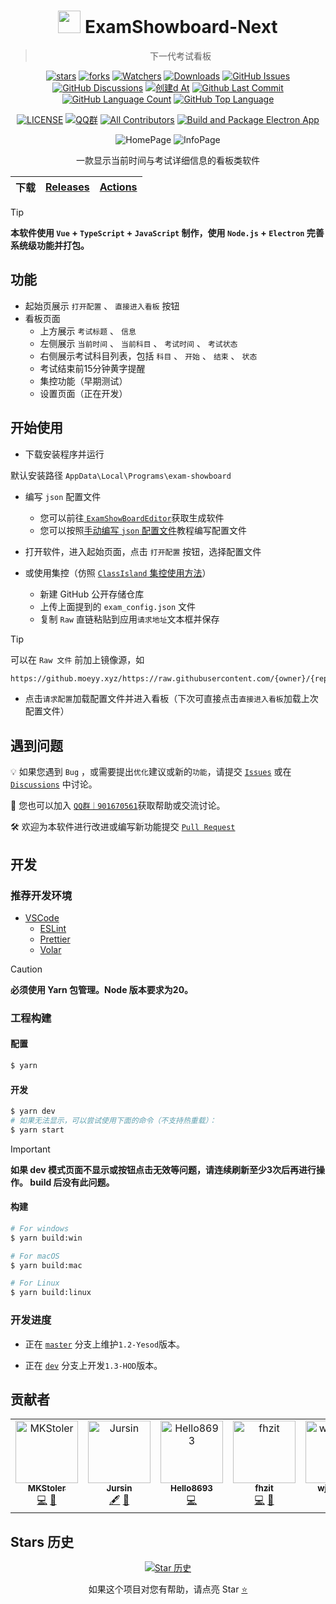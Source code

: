 <div align="center">

# <image src="resources/icon.png" height="36"/> ExamShowboard-Next

<!-- 测试-->

> 下一代考试看板

[![stars](https://img.shields.io/github/stars/ProjectCampus-CH/exam-showboard-next?label=Stars)](https://github.com/ProjectCampus-CH/exam-showboard-next/stargazers)
[![forks](https://img.shields.io/github/forks/ProjectCampus-CH/exam-showboard-next?label=Forks)](https://github.com/ProjectCampus-CH/exam-showboard-next/forks)
[![Watchers](https://img.shields.io/github/watchers/ProjectCampus-CH/exam-showboard-next?style=social)](https://github.com/ProjectCampus-CH/exam-showboard-next/watchers)
[![Downloads](https://img.shields.io/github/downloads/ProjectCampus-CH/exam-showboard-next/total?style=social&label=Downloads&logo=github)](https://github.com/ProjectCampus-CH/exam-showboard-next/releases)
[![GitHub Issues](https://img.shields.io/github/issues-search/ProjectCampus-CH/exam-showboard-next?query=is%3Aopen&style=flat&logo=github&label=Issues&color=%233fb950)](https://github.com/ProjectCampus-CH/exam-showboard-next/issues)
[![GitHub Discussions](https://img.shields.io/github/discussions/ProjectCampus-CH/exam-showboard-next?style=flat&logo=Github&label=Discussions)](https://github.com/ProjectCampus-CH/exam-showboard-next/discussions)
[![创建d At](https://img.shields.io/github/created-at/ProjectCampus-CH/exam-showboard-next)](https://github.com/ProjectCampus-CH/exam-showboard-next)
[![Github Last Commit](https://img.shields.io/github/last-commit/ProjectCampus-CH/exam-showboard-next)](https://github.com/ProjectCampus-CH/exam-showboard-next/commits/master)
[![GitHub Language Count](https://img.shields.io/github/languages/count/ProjectCampus-CH/exam-showboard-next)](https://github.com/ProjectCampus-CH/exam-showboard-next)
[![GitHub Top Language](https://img.shields.io/github/languages/top/ProjectCampus-CH/exam-showboard-next)](https://github.com/ProjectCampus-CH/exam-showboard-next)

[![LICENSE](https://img.shields.io/badge/License-GPL--3.0-red.svg 'LICENSE')](LICENSE)
[![QQ群](https://img.shields.io/badge/-QQ%E7%BE%A4%EF%BD%9C901670561-blue?style=flat&logo=TencentQQ&logoColor=white)](https://qm.qq.com/q/zDiEipHsaI)
[![All Contributors](https://img.shields.io/github/all-contributors/ProjectCampus-CH/exam-showboard-next?color=ee8449)](#贡献者)
[![Build and Package Electron App](https://github.com/ProjectCampus-CH/exam-showboard-next/actions/workflows/build.yaml/badge.svg)](https://github.com/ProjectCampus-CH/exam-showboard-next/actions/workflows/build.yaml)

![HomePage](/.Screenshots/HomePage.png)
![InfoPage](/.Screenshots/InfoPage.png)

一款显示当前时间与考试详细信息的看板类软件

| 下载 | [Releases](https://github.com/ProjectCampus-CH/exam-showboard-next/releases) | [Actions](https://github.com/ProjectCampus-CH/exam-showboard-next/actions) |
| ---- | -------------------------------------------------------------------------------- | ------------------------------------------------------------------------------ |

</div>

> [!tip]
>
> **本软件使用 `Vue` + `TypeScript` + `JavaScript` 制作，使用 `Node.js` + `Electron` 完善系统级功能并打包。**

## 功能

- 起始页展示 `打开配置` 、 `直接进入看板` 按钮
- 看板页面
  - 上方展示 `考试标题` 、 `信息`
  - 左侧展示 `当前时间` 、 `当前科目` 、 `考试时间` 、 `考试状态`
  - 右侧展示考试科目列表，包括 `科目` 、 `开始` 、 `结束` 、 `状态`
  - 考试结束前15分钟黄字提醒
  - 集控功能（早期测试）
  - 设置页面（正在开发）

## 开始使用

- 下载安装程序并运行

默认安装路径 `AppData\Local\Programs\exam-showboard`

- 编写 `json` 配置文件<br>
  - 您可以前往[ `ExamShowBoardEditor`](https://github.com/ProjectCampus-CH/DSZExamShowBoardEditor/releases)获取生成软件<br>
  - 您可以按照[手动编写 `json` 配置文件](https://github.com/ProjectCampus-CH/exam-showboard-next/tree/master/doc/Manually-write-JSON-configuration-file.md)教程编写配置文件


- 打开软件，进入起始页面，点击 `打开配置` 按钮，选择配置文件
- 或使用集控（仿照 [`ClassIsland` 集控使用方法](https://docs.classisland.tech/management/tutorial-create-management-config.html)）
  - 新建 GitHub 公开存储仓库
  - 上传上面提到的 `exam_config.json` 文件
  - 复制 `Raw` 直链粘贴到应用`请求地址`文本框并保存

> [!tip]
>
> 可以在 `Raw 文件` 前加上镜像源，如
>
> ```txt
> https://github.moeyy.xyz/https://raw.githubusercontent.com/{owner}/{repo}/refs/heads/main/exam_config.json
> ```

- 点击`请求配置`加载配置文件并进入看板（下次可直接点击`直接进入看板`加载上次配置文件）

## 遇到问题

💡 如果您遇到 `Bug` ，或需要提出`优化`建议或新的`功能`，请提交 [`Issues`](https://github.com/ProjectCampus-CH/exam-showboard-next/issues) 或在 [`Discussions`](https://github.com/ProjectCampus-CH/exam-showboard-next/discussions) 中讨论。

👥 您也可以加入 [`QQ群｜901670561`](https://qm.qq.com/q/zDiEipHsaI)获取帮助或交流讨论。

🛠️ 欢迎为本软件进行改进或编写新功能提交 [`Pull Request`](https://github.com/ProjectCampus-CH/exam-showboard-next/pulls)

## 开发

### 推荐开发环境

- [VSCode](https://code.visualstudio.com/)
  - [ESLint](https://marketplace.visualstudio.com/items?itemName=dbaeumer.vscode-eslint)
  - [Prettier](https://marketplace.visualstudio.com/items?itemName=esbenp.prettier-vscode)
  - [Volar](https://marketplace.visualstudio.com/items?itemName=Vue.volar)

> [!Caution]
>
> **必须使用 Yarn 包管理。Node 版本要求为20。**

### 工程构建

#### 配置

```bash
$ yarn
```

#### 开发

```bash
$ yarn dev
# 如果无法显示，可以尝试使用下面的命令（不支持热重载）：
$ yarn start
```

> [!important]
>
> **如果 dev 模式页面不显示或按钮点击无效等问题，请连续刷新至少3次后再进行操作。 build 后没有此问题。**

#### 构建

```bash
# For windows
$ yarn build:win

# For macOS
$ yarn build:mac

# For Linux
$ yarn build:linux
```

### 开发进度

- 正在 [`master`](https://github.com/ProjectCampus-CH/exam-showboard-next/commits/master) 分支上维护`1.2-Yesod`版本。

- 正在 [`dev`](https://github.com/ProjectCampus-CH/exam-showboard-next/commits/dev) 分支上开发`1.3-HOD`版本。

## 贡献者

<!-- ALL-CONTRIBUTORS-LIST:START - Do not remove or modify this section -->
<!-- prettier-ignore-start -->
<!-- markdownlint-disable -->
<table>
  <tbody>
    <tr>
      <td align="center" valign="top" width="14.28%"><a href="http://qsgz.edicdn.eu.org"><img src="https://avatars.githubusercontent.com/u/178344462?v=4?s=100" width="100px;" alt="MKStoler"/><br /><sub><b>MKStoler</b></sub></a><br /><a href="#code-MKStoler4096" title="Code">💻</a> <a href="#bug-MKStoler4096" title="Bug reports">🐛</a></td>
      <td align="center" valign="top" width="14.28%"><a href="https://github.com/Jursin"><img src="https://avatars.githubusercontent.com/u/127487914?v=4?s=100" width="100px;" alt="Jursin"/><br /><sub><b>Jursin</b></sub></a><br /><a href="#content-Jursin" title="Content">🖋</a> <a href="#design-Jursin" title="Design">🎨</a></td>
      <td align="center" valign="top" width="14.28%"><a href="https://github.com/hello8693DSZ"><img src="https://avatars.githubusercontent.com/u/88492699?v=4?s=100" width="100px;" alt="Hello8693"/><br /><sub><b>Hello8693</b></sub></a><br /><a href="#code-hello8693DSZ" title="Code">💻</a></td>
      <td align="center" valign="top" width="14.28%"><a href="https://github.com/fhzit"><img src="https://avatars.githubusercontent.com/u/152045732?v=4?s=100" width="100px;" alt="fhzit"/><br /><sub><b>fhzit</b></sub></a><br /><a href="#code-fhzit" title="Code">💻</a> <a href="#bug-fhzit" title="Bug reports">🐛</a></td>
      <td align="center" valign="top" width="14.28%"><a href="https://github.com/wjj-8283"><img src="https://avatars.githubusercontent.com/u/82750345?v=4?s=100" width="100px;" alt="wjj-8283"/><br /><sub><b>wjj-8283</b></sub></a><br /><a href="#code-wjj-8283" title="Code">💻</a></td>
      <td align="center" valign="top" width="14.28%"><a href="https://github.com/features/security"><img src="https://avatars.githubusercontent.com/u/27347476?v=4?s=100" width="100px;" alt="Dependabot"/><br /><sub><b>Dependabot</b></sub></a><br /><a href="#code-dependabot" title="Code">💻</a></td>
    </tr>
  </tbody>
</table>

<!-- markdownlint-restore -->
<!-- prettier-ignore-end -->

<!-- ALL-CONTRIBUTORS-LIST:END -->

## Stars 历史

<div align="center">

[![Star 历史](https://starchart.cc/ProjectCampus-CH/exam-showboard-next.svg?variant=adaptive)](https://starchart.cc/ProjectCampus-CH/exam-showboard-next/stargazers)

如果这个项目对您有帮助，请点亮 Star [⭐](#exam-showboard-next)

</div>
